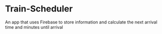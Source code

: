 # Train-Scheduler
An app that uses Firebase to store information and calculate the next arrival time and minutes until arrival
